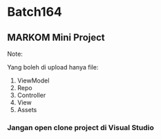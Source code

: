# Batch164
## MARKOM Mini Project

Note:

Yang boleh di upload hanya file:
									
1. ViewModel
2. Repo
3. Controller
4. View
5. Assets

### Jangan open clone project di Visual Studio
